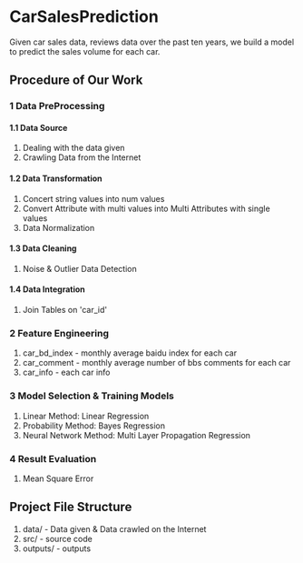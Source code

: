 # CarSalesPrediction

Given car sales data, reviews data over the past ten years, we build a model to predict the sales volume for each car.

## Procedure of Our Work

### 1 Data PreProcessing
#### 1.1 Data Source
1) Dealing with the data given</br>
2) Crawling Data from the Internet
#### 1.2 Data Transformation
1) Concert string values into num values</br>
2) Convert Attribute with multi values into Multi Attributes with single values</br>
3) Data Normalization
#### 1.3 Data Cleaning
1) Noise & Outlier Data Detection 
#### 1.4 Data Integration
1) Join Tables on 'car_id'

### 2 Feature Engineering
1) car_bd_index - monthly average baidu index for each car </br>
2) car_comment - monthly average number of bbs comments for each car </br>
3) car_info - each car info </br>

### 3 Model Selection & Training Models
1) Linear Method: Linear Regression</br>
2) Probability Method: Bayes Regression</br>
3) Neural Network Method: Multi Layer Propagation Regression</br>

### 4 Result Evaluation
1) Mean Square Error</br>

## Project File Structure
1) data/ - Data given & Data crawled on the Internet</br>
2) src/ - source code</br>
3) outputs/ - outputs</br>
